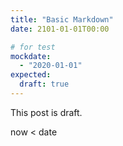 ```yaml
---
title: "Basic Markdown"
date: 2101-01-01T00:00

# for test
mockdate:
  - "2020-01-01"
expected:
  draft: true
---
```


This post is draft.

now < date
